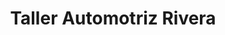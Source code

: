 ---
title: "Taller Automotriz Rivera"
url: /san-martin/taller-automotriz-rivera/
shop: Autowerkstatt
---